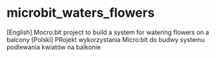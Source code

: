 # microbit_waters_flowers
[English] Mocro:bit project to build a system for watering flowers on a balcony
[Polski] PRojekt wykorzystania Micro:bit do budwy systemu podlewania kwiatów na balkonie 
